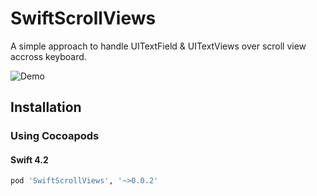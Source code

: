# SwiftScrollViews

A simple approach to handle UITextField & UITextViews over scroll view accross keyboard.

![Demo](./images/demo.gif)

## Installation

### Using Cocoapods
#### Swift 4.2
```ruby
pod 'SwiftScrollViews', '~>0.0.2'
```
